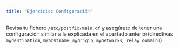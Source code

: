 ```yaml
---
title: "Ejercicio: Configuración"
---
```


Revisa tu fichero `/etc/postfix/main.cf` y asegúrate de tener una configuración similar a la explicada en el apartado anterior(directivas `mydestination`, `myhostname`, `myorigin`, `mynetworks`,` relay_domains`) 
